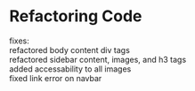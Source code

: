 # Refactoring Code

fixes:  
refactored body content div tags  
refactored sidebar content, images, and h3 tags  
added accessability to all images  
fixed link error on navbar  